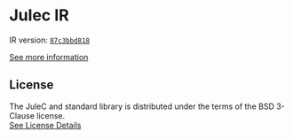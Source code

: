 # Julec IR

IR version: [`87c3bbd818`](https://github.com/julelang/jule/tree/87c3bbd818e39c08846cbc7e3f2d28083b666148)

[See more information](https://manual.jule.dev/getting-started/install-from-source/compile-from-ir.html)

## License

The JuleC and standard library is distributed under the terms of the BSD 3-Clause license. \
[See License Details](./LICENSE)
